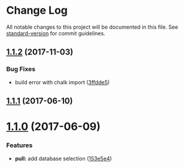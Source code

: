 # Change Log

All notable changes to this project will be documented in this file. See [standard-version](https://github.com/conventional-changelog/standard-version) for commit guidelines.

<a name="1.1.2"></a>
## [1.1.2](https://github.com/justinlettau/cordova-sqlite-devtools/compare/v1.1.1...v1.1.2) (2017-11-03)


### Bug Fixes

* build error with chalk import ([3ffdde5](https://github.com/justinlettau/cordova-sqlite-devtools/commit/3ffdde5))



<a name="1.1.1"></a>
## [1.1.1](https://github.com/justinlettau/cordova-sqlite-devtools/compare/v1.1.0...v1.1.1) (2017-06-10)



<a name="1.1.0"></a>
# [1.1.0](https://github.com/justinlettau/cordova-sqlite-devtools/compare/v1.0.2...v1.1.0) (2017-06-09)


### Features

* **pull:** add database selection ([153e5e4](https://github.com/justinlettau/cordova-sqlite-devtools/commit/153e5e4))
